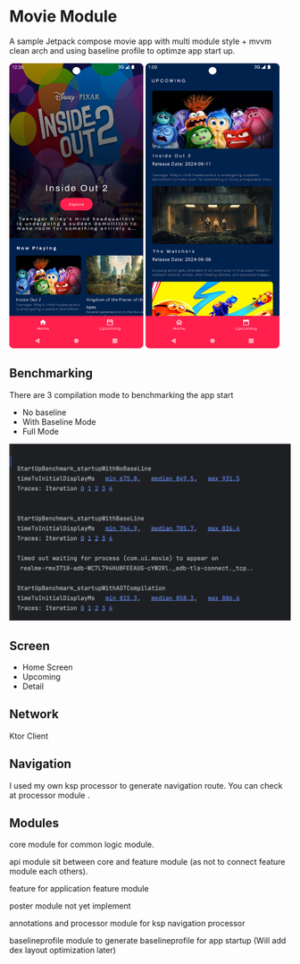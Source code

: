 
# Movie Module

A sample Jetpack compose movie app with multi module style + mvvm clean arch and using baseline profile to optimze app start up.

<div>
<img src = "https://github.com/ZayPhyo01-Droid/MovieModule/blob/main/screenshot/Screenshot_20240626_002645.png" width = "240" height = "510"/>
<img src = "https://github.com/ZayPhyo01-Droid/MovieModule/blob/main/screenshot/Screenshot_20240626_010027.png"  width = "240" height = "510"/>
</div>


## Benchmarking
   There are 3 compilation mode to benchmarking the app start 
   - No baseline
   - With Baseline Mode
   - Full Mode

<img src = "https://github.com/ZayPhyo01-Droid/MovieModule/blob/main/screenshot/Screenshot%202024-06-26%20at%2012.10.24%20AM.png" />




## Screen

- Home Screen
- Upcoming
- Detail 

## Network
Ktor Client


## Navigation

I used my own ksp processor to generate navigation route. You can check at processor module .


## Modules

core module for common logic module.

api module sit between core and feature module (as not to connect feature module each others).

feature for application feature module

poster module not yet implement

annotations and processor module for ksp navigation processor 

baselineprofile module to generate baselineprofile for app startup (Will add dex layout optimization later)


